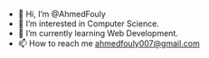 - 👋 Hi, I’m @AhmedFouly
- 👀 I’m interested in Computer Science.
- 🌱 I’m currently learning Web Development.
- 📫 How to reach me ahmedfouly007@gmail.com

<!---
AhmedFouly/AhmedFouly is a ✨ special ✨ repository because its `README.md` (this file) appears on your GitHub profile.
You can click the Preview link to take a look at your changes.
--->
